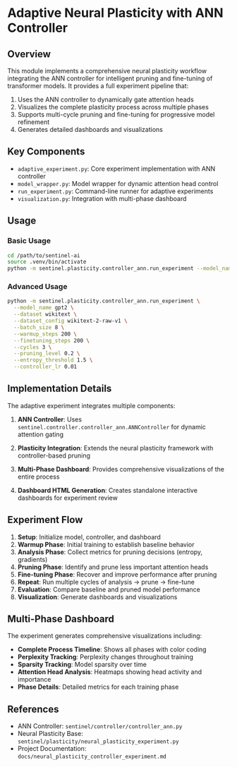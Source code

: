 # Adaptive Neural Plasticity with ANN Controller

## Overview

This module implements a comprehensive neural plasticity workflow integrating the ANN controller for intelligent pruning and fine-tuning of transformer models. It provides a full experiment pipeline that:

1. Uses the ANN controller to dynamically gate attention heads
2. Visualizes the complete plasticity process across multiple phases
3. Supports multi-cycle pruning and fine-tuning for progressive model refinement
4. Generates detailed dashboards and visualizations

## Key Components

- `adaptive_experiment.py`: Core experiment implementation with ANN controller
- `model_wrapper.py`: Model wrapper for dynamic attention head control
- `run_experiment.py`: Command-line runner for adaptive experiments
- `visualization.py`: Integration with multi-phase dashboard

## Usage

### Basic Usage

```bash
cd /path/to/sentinel-ai
source .venv/bin/activate
python -m sentinel.plasticity.controller_ann.run_experiment --model_name gpt2
```

### Advanced Usage

```bash
python -m sentinel.plasticity.controller_ann.run_experiment \
  --model_name gpt2 \
  --dataset wikitext \
  --dataset_config wikitext-2-raw-v1 \
  --batch_size 8 \
  --warmup_steps 200 \
  --finetuning_steps 200 \
  --cycles 3 \
  --pruning_level 0.2 \
  --entropy_threshold 1.5 \
  --controller_lr 0.01
```

## Implementation Details

The adaptive experiment integrates multiple components:

1. **ANN Controller**: Uses `sentinel.controller.controller_ann.ANNController` for dynamic attention gating

2. **Plasticity Integration**: Extends the neural plasticity framework with controller-based pruning

3. **Multi-Phase Dashboard**: Provides comprehensive visualizations of the entire process

4. **Dashboard HTML Generation**: Creates standalone interactive dashboards for experiment review

## Experiment Flow

1. **Setup**: Initialize model, controller, and dashboard
2. **Warmup Phase**: Initial training to establish baseline behavior
3. **Analysis Phase**: Collect metrics for pruning decisions (entropy, gradients)
4. **Pruning Phase**: Identify and prune less important attention heads
5. **Fine-tuning Phase**: Recover and improve performance after pruning
6. **Repeat**: Run multiple cycles of analysis → prune → fine-tune
7. **Evaluation**: Compare baseline and pruned model performance
8. **Visualization**: Generate dashboards and visualizations

## Multi-Phase Dashboard

The experiment generates comprehensive visualizations including:

- **Complete Process Timeline**: Shows all phases with color coding
- **Perplexity Tracking**: Perplexity changes throughout training
- **Sparsity Tracking**: Model sparsity over time
- **Attention Head Analysis**: Heatmaps showing head activity and importance
- **Phase Details**: Detailed metrics for each training phase

## References

- ANN Controller: `sentinel/controller/controller_ann.py`
- Neural Plasticity Base: `sentinel/plasticity/neural_plasticity_experiment.py`
- Project Documentation: `docs/neural_plasticity_controller_experiment.md`